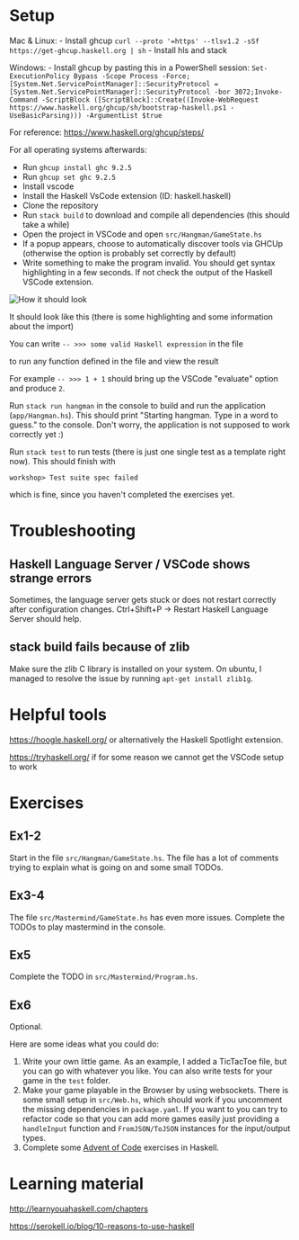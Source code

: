 # Setup

Mac & Linux:
    - Install ghcup `curl --proto '=https' --tlsv1.2 -sSf https://get-ghcup.haskell.org | sh`
        - Install hls and stack

Windows: 
    - Install ghcup by pasting this in a PowerShell session: `Set-ExecutionPolicy Bypass -Scope Process -Force;[System.Net.ServicePointManager]::SecurityProtocol = [System.Net.ServicePointManager]::SecurityProtocol -bor 3072;Invoke-Command -ScriptBlock ([ScriptBlock]::Create((Invoke-WebRequest https://www.haskell.org/ghcup/sh/bootstrap-haskell.ps1 -UseBasicParsing))) -ArgumentList $true`    

For reference: https://www.haskell.org/ghcup/steps/

For all operating systems afterwards:
- Run `ghcup install ghc 9.2.5`
- Run `ghcup set ghc 9.2.5`
- Install vscode
- Install the Haskell VsCode extension (ID: haskell.haskell)
- Clone the repository
- Run `stack build` to download and compile all dependencies (this should take a while)
- Open the project in VSCode and open `src/Hangman/GameState.hs`
- If a popup appears, choose to automatically discover tools via GHCUp (otherwise the option is probably set correctly by default)
- Write something to make the program invalid. You should get syntax highlighting in a few seconds. If not check the output of the Haskell VSCode extension.

![How it should look](./docs/how-it-should-look.png)

It should look like this (there is some highlighting and some information about the import)

You can write
`-- >>> some valid Haskell expression` in the file

to run any function defined in the file and view the result

For example
`-- >>> 1 + 1` should bring up the VSCode "evaluate" option and produce `2`.

Run `stack run hangman` in the console to build and run the application (`app/Hangman.hs`). This should print "Starting hangman. Type in a word to guess." to the console. Don't worry, the application is not supposed to work correctly yet :)

Run `stack test` to run tests (there is just one single test as a template right now). This should finish with
```
workshop> Test suite spec failed
```
which is fine, since you haven't completed the exercises yet.

# Troubleshooting

## Haskell Language Server / VSCode shows strange errors

Sometimes, the language server gets stuck or does not restart correctly after configuration changes.
Ctrl+Shift+P -> Restart Haskell Language Server should help.

## stack build fails because of zlib

Make sure the zlib C library is installed on your system.
On ubuntu, I managed to resolve the issue by running `apt-get install zlib1g`.

# Helpful tools

https://hoogle.haskell.org/ or alternatively the Haskell Spotlight extension.

https://tryhaskell.org/ if for some reason we cannot get the VSCode setup to work

# Exercises

## Ex1-2

Start in the file `src/Hangman/GameState.hs`.
The file has a lot of comments trying to explain what is going on and some small TODOs.

## Ex3-4

The file `src/Mastermind/GameState.hs` has even more issues.
Complete the TODOs to play mastermind in the console.

## Ex5

Complete the TODO in `src/Mastermind/Program.hs`.

## Ex6

Optional. 

Here are some ideas what you could do:
1. Write your own little game. As an example, I added a TicTacToe file, but you can go with whatever you like.
   You can also write tests for your game in the `test` folder.
2. Make your game playable in the Browser by using websockets. There is some small setup in `src/Web.hs`, which should work
   if you uncomment the missing dependencies in `package.yaml`.
   If you want to you can try to refactor code so that you can add more games easily just providing a `handleInput` function
   and `FromJSON/ToJSON` instances for the input/output types.
3. Complete some [Advent of Code](https://adventofcode.com/) exercises in Haskell.

# Learning material

http://learnyouahaskell.com/chapters

https://serokell.io/blog/10-reasons-to-use-haskell
